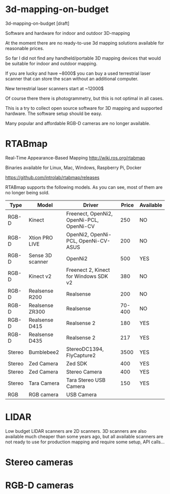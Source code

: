 # 3d-mapping-on-budget
3d-mapping-on-budget [draft]

Software and hardware for indoor and outdoor 3D-mapping

At the moment there are no ready-to-use 3d mapping solutions available for reasonable prices.

So far I did not find any handheld/portable 3D mapping devices that would be suitable for indoor and outdoor mapping.

If you are lucky and have ~8000$ you can buy a used terrestrial laser scanner that can store the scan without an additional computer.

New terrestrial laser scanners start at ~12000$

Of course there there is photogrammetry, but this is not optimal in all cases.

This is a try to collect open source software for 3D mapping and supported hardware.
The software setup should be easy.

Many popular and affordable RGB-D cameras are no longer available. 


# RTABmap

Real-Time Appearance-Based Mapping
http://wiki.ros.org/rtabmap

Binaries available for Linux, Mac, Windows, Raspberry Pi, Docker

https://github.com/introlab/rtabmap/releases

RTABmap supports the following models. As you can see, most of them are no longer being sold.


| Type   | Model            | Driver                                   | Price  | Available |
| ------ | ---------------- | ---------------------------------------- | ------ | --------- |
| RGB-D  | Kinect           | Freenect, OpenNi2, OpenNi-PCL, OpenNi-CV | 250    | NO        |
| RGB-D  | Xtion PRO LIVE   | OpenNi2, OpenNi-PCL, OpenNi-CV-ASUS      | 200    | NO        |
| RGB-D  | Sense 3D scanner | OpenNi2                                  | 500    | YES       |
| RGB-D  | Kinect v2        | Freenect 2, Kinect for Windows SDK v2    | 380    | NO        |
| RGB-D  | Realsense R200   | Realsense                                | 200    | NO        |
| RGB-D  | Realsense ZR300  | Realsense                                | 70-400 | NO        |
| RGB-D  | Realsense D415   | Realsense 2                              | 180    | YES       |
| RGB-D  | Realsense D435   | Realsense 2                              | 217    | YES       |
| Stereo | Bumblebee2       | StereoDC1394, FlyCapture2                | 3500   | YES       |
| Stereo | Zed Camera       | Zed SDK                                  | 400    | YES       |
| Stereo | Zed Camera       | Stereo Camera                            | 400    | YES       |
| Stereo | Tara Camera      | Tara Stereo USB Camera                   | 150    | YES       |
| RGB    | RGB camera       | USB Camera                               |        |           |



# LIDAR

Low budget LIDAR scanners are 2D scanners. 3D scanners are also available much cheaper than some years ago, but all available scanners are not ready to use for production mapping and require some setup, API calls...

# Stereo cameras

# RGB-D cameras


